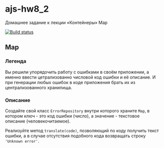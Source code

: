 # ajs-hw8_2
Домашнее задание к лекции «Контейнеры» Map

[![Build status](https://ci.appveyor.com/api/projects/status/1hvjqr37vxavwkvt/branch/master?svg=true)](https://ci.appveyor.com/project/Mistel-77/ajs-hw8-2/branch/master)

## Map

### Легенда

Вы решили упорядочить работу с ошибками в своём приложении, а именно ввести цетрализованно числовой код ошибки и её описание. И при генерации любых ошибок в коде приложения брать их из централизованного хранилища.

### Описание

Создайте свой класс `ErrorRepository` внутри которого храните `Map`, в котором ключ - это код ошибки (число), а значение - текстовое описание (человекочитаемое).

Реализуйте метод `translate(code)`, позволяющий по коду получить текст ошибки, а в случае отсутствия подобного кода возвращать строку `'Unknown error'`.

